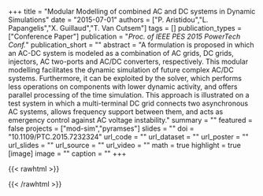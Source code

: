 +++
title = "Modular Modelling of combined AC and DC systems in Dynamic Simulations"
date = "2015-07-01"
authors = ["P. Aristidou","L. Papangelis","X. Guillaud","T. Van Cutsem"]
tags = []
publication_types = ["Conference Paper"]
publication = "_Proc. of IEEE PES 2015 PowerTech Conf._"
publication_short = ""
abstract = "A formulation is proposed in which an AC-DC system is modeled as a combination of AC grids, DC grids, injectors, AC two-ports and AC/DC converters, respectively. This modular modelling facilitates the dynamic simulation of future complex AC/DC systems. Furthermore, it can be exploited by the solver, which performs less operations on components with lower dynamic activity, and offers parallel processing of the time simulation. This approach is illustrated on a test system in which a multi-terminal DC grid connects two asynchronous AC systems, allows frequency support between them, and acts as emergency control against AC voltage instability."
summary = ""
featured = false
projects = ["mod-sim","pyramses"]
slides = ""
doi = "10.1109/PTC.2015.7232324"
url_code = ""
url_dataset = ""
url_poster = ""
url_slides = ""
url_source = ""
url_video = ""
math = true
highlight = true
[image]
image = ""
caption = ""
+++

{{< rawhtml >}}
<div data-badge-details="right" data-badge-type="medium-donut" data-doi="10.1109/PTC.2015.7232324" data-hide-no-mentions="true" class="altmetric-embed"></div>
{{< /rawhtml >}}
